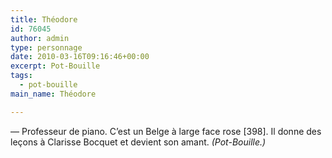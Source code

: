 ```yaml
---
title: Théodore
id: 76045
author: admin
type: personnage
date: 2010-03-16T09:16:46+00:00
excerpt: Pot-Bouille
tags:
  - pot-bouille
main_name: Théodore

---
```

— Professeur de piano. C&rsquo;est un Belge à large face rose [398]. Il donne des leçons à Clarisse Bocquet et devient son amant. _(Pot-Bouille.)_